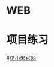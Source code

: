 # WEB
项目练习
===================================
#<a href="http://misliu.github.io/web/xiaomi/index.html">仿小米官网</a>

